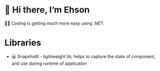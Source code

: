 # 👋 Hi there, I’m Ehson
🧑‍💻 Coding is getting much more easy using .NET.
# Libraries
- 💻 SnapshotIt - lightweight lib, helps to capture the state of component, and use during runtime of application




<!---
AkhmedovEhson/AkhmedovEhson is a ✨ special ✨ repository because its `README.md` (this file) appears on your GitHub profile.
You can click the Preview link to take a look at your changes.
--->
